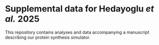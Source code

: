 # Supplemental data for Hedayoglu *et al.* 2025
This repository contains analyses and data accompanying a manuscript describing our protein synthesis simulator.
